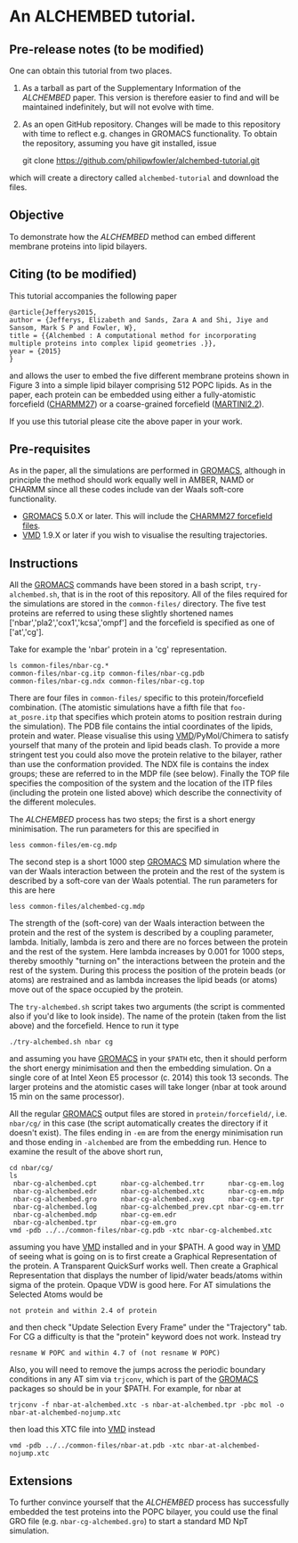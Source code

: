 # An ALCHEMBED tutorial.

## Pre-release notes (to be modified)

One can obtain this tutorial from two places.

1. As a tarball as part of the Supplementary Information of the *ALCHEMBED* paper. This version is therefore easier to find and will be maintained indefinitely, but will not evolve with time.
2. As an open GitHub repository. Changes will be made to this repository with time to reflect e.g. changes in GROMACS functionality. To obtain the repository, assuming you have git installed, issue

    git clone https://github.com/philipwfowler/alchembed-tutorial.git 

which will create a directory called `alchembed-tutorial` and download the files.

## Objective

To demonstrate how the *ALCHEMBED* method can embed different membrane proteins into lipid bilayers. 

## Citing (to be modified)

This tutorial accompanies the following paper

    @article{Jefferys2015,
    author = {Jefferys, Elizabeth and Sands, Zara A and Shi, Jiye and Sansom, Mark S P and Fowler, W},
    title = {{Alchembed : A computational method for incorporating multiple proteins into complex lipid geometries .}},
    year = {2015}
    }

and allows the user to embed the five different membrane proteins shown in Figure 3 into a simple lipid bilayer comprising 512 POPC lipids. As in the paper, each protein can be embedded using either a fully-atomistic forcefield ([CHARMM27](http://www.gromacs.org/Documentation/Terminology/Force_Fields/CHARMM)) or a coarse-grained forcefield ([MARTINI2.2](http://md.chem.rug.nl/cgmartini/)).

If you use this tutorial please cite the above paper in your work.

## Pre-requisites

As in the paper, all the simulations are performed in [GROMACS](http://www.gromacs.org), although in principle the method should work equally well in AMBER, NAMD or CHARMM since all these codes include van der Waals soft-core functionality.

- [GROMACS](http://www.gromacs.org) 5.0.X or later. This will include the [CHARMM27 forcefield files](http://www.gromacs.org/Documentation/Terminology/Force_Fields/CHARMM).
- [VMD](http://www.ks.uiuc.edu/Research/vmd/) 1.9.X or later if you wish to visualise the resulting trajectories.

## Instructions

All the [GROMACS](http://www.gromacs.org) commands have been stored in a bash script, `try-alchembed.sh`, that is in the root of this repository. All of the files required for the simulations are stored in the `common-files/` directory. The five test proteins are referred to using these slightly shortened names ['nbar','pla2','cox1','kcsa','ompf'] and the forcefield is specified as one of ['at','cg'].

Take for example the 'nbar' protein in a 'cg' representation. 

    ls common-files/nbar-cg.*
    common-files/nbar-cg.itp common-files/nbar-cg.pdb
    common-files/nbar-cg.ndx common-files/nbar-cg.top
 
There are four files in `common-files/` specific to this protein/forcefield combination. (The atomistic simulations have a fifth file that `foo-at_posre.itp` that specifies which protein atoms to position restrain during the simulation). The PDB file contains the intial coordinates of the lipids, protein and water. Please visualise this using [VMD](http://www.ks.uiuc.edu/Research/vmd/)/PyMol/Chimera to satisfy yourself that many of the protein and lipid beads clash. To provide a more stringent test you could also move the protein relative to the bilayer, rather than use the conformation provided. The NDX file is contains the index groups; these are referred to in the MDP file (see below). Finally the TOP file specifies the composition of the system and the location of the ITP files (including the protein one listed above) which describe the connectivity of the different molecules.

The *ALCHEMBED* process has two steps; the first is a short energy minimisation. The run parameters for this are specified in 

    less common-files/em-cg.mdp

The second step is a short 1000 step [GROMACS](http://www.gromacs.org) MD simulation where the van der Waals interaction between the protein and the rest of the system is described by a soft-core van der Waals potential. The run parameters for this are here

    less common-files/alchembed-cg.mdp
    
The strength of the (soft-core) van der Waals interaction between the protein and the rest of the system is described by a coupling parameter, lambda. Initially, lambda is zero and there are no forces between the protein and the rest of the system. Here lambda increases by 0.001 for 1000 steps, thereby smoothly "turning on" the interactions between the protein and the rest of the system. During this process the position of the protein beads (or atoms) are restrained and as lambda increases the lipid beads (or atoms) move out of the space occupied by the protein.

The `try-alchembed.sh` script takes two arguments (the script is commented also if you'd like to look inside). The name of the protein (taken from the list above) and the forcefield. Hence to run it type

    ./try-alchembed.sh nbar cg

and assuming you have [GROMACS](http://www.gromacs.org) in your `$PATH` etc, then it should perform the short energy minimisation and then the embedding simulation. On a single core of at Intel Xeon E5 processor (c. 2014) this took 13 seconds. The larger proteins and the atomistic cases will take longer (nbar at took around 15 min on the same processor).

All the regular [GROMACS](http://www.gromacs.org) output files are stored in `protein/forcefield/`, i.e. `nbar/cg/` in this case (the script automatically creates the directory if it doesn't exist). The files ending in `-em` are from the energy minimisation run and those ending in `-alchembed` are from the embedding run. Hence to examine the result of the above short run,

    cd nbar/cg/
    ls
     nbar-cg-alchembed.cpt      nbar-cg-alchembed.trr      nbar-cg-em.log
     nbar-cg-alchembed.edr      nbar-cg-alchembed.xtc      nbar-cg-em.mdp
     nbar-cg-alchembed.gro      nbar-cg-alchembed.xvg      nbar-cg-em.tpr
     nbar-cg-alchembed.log      nbar-cg-alchembed_prev.cpt nbar-cg-em.trr
     nbar-cg-alchembed.mdp      nbar-cg-em.edr
     nbar-cg-alchembed.tpr      nbar-cg-em.gro
    vmd -pdb ../../common-files/nbar-cg.pdb -xtc nbar-cg-alchembed.xtc

assuming you have [VMD](http://www.ks.uiuc.edu/Research/vmd/) installed and in your $PATH. A good way in [VMD](http://www.ks.uiuc.edu/Research/vmd/) of seeing what is going on is to first create a Graphical Representation of the protein. A Transparent QuickSurf works well. Then create a Graphical Representation that displays the number of lipid/water beads/atoms within sigma of the protein. Opaque VDW is good here. For AT simulations the Selected Atoms would be

    not protein and within 2.4 of protein
 
and then check "Update Selection Every Frame" under the "Trajectory" tab. For CG a difficulty is that the "protein" keyword does not work. Instead try

    resname W POPC and within 4.7 of (not resname W POPC)

Also, you will need to remove the jumps across the periodic boundary conditions in any AT sim via `trjconv`, which is part of the [GROMACS](http://www.gromacs.org) packages so should be in your $PATH. For example, for nbar at

    trjconv -f nbar-at-alchembed.xtc -s nbar-at-alchembed.tpr -pbc mol -o nbar-at-alchembed-nojump.xtc
 
then load this XTC file into [VMD](http://www.ks.uiuc.edu/Research/vmd/) instead

    vmd -pdb ../../common-files/nbar-at.pdb -xtc nbar-at-alchembed-nojump.xtc 

## Extensions

To further convince yourself that the *ALCHEMBED* process has successfully embedded the test proteins into the POPC bilayer, you could use the final GRO file (e.g. `nbar-cg-alchembed.gro`) to start a standard MD NpT simulation.




